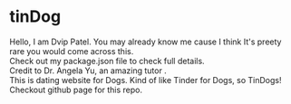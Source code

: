 # tinDog
Hello, I am Dvip Patel. You may already know me cause I think It's preety rare you would come across this. <br>
Check out my package.json file to check full details.<br>
Credit to Dr. Angela Yu, an amazing tutor . <br>
This is dating website for Dogs.  Kind of like Tinder for Dogs, so TinDogs!<br>
Checkout  github page for this repo. 